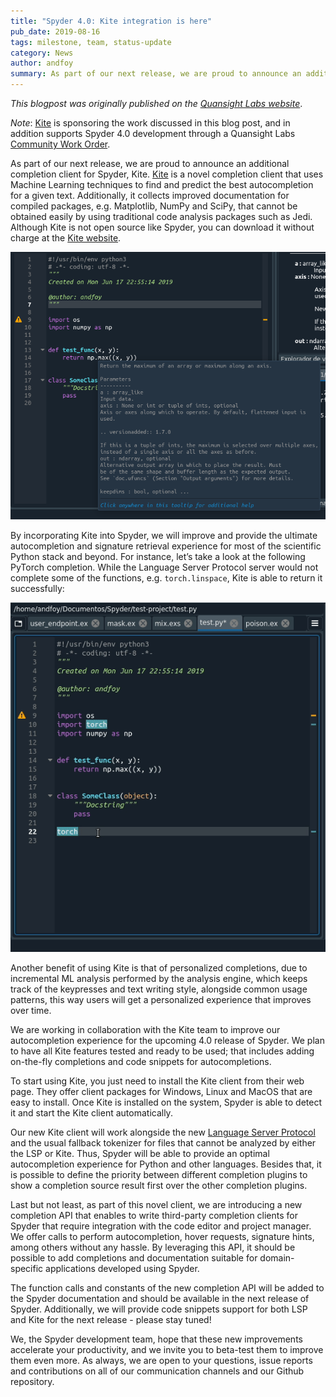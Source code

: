 ```yaml
---
title: "Spyder 4.0: Kite integration is here"
pub_date: 2019-08-16
tags: milestone, team, status-update
category: News
author: andfoy
summary: As part of our next release, we are proud to announce an additional completion client for Spyder, Kite. Kite is a novel completion client that uses Machine Learning techniques to find and predict the best autocompletion for a given text. Additionally, it collects improved documentation for compiled packages, e.g. Matplotlib, NumPy and SciPy, that cannot be obtained easily by using traditional code analysis packages such as Jedi.
---
```


*This blogpost was originally published on the [Quansight Labs website](https://labs.quansight.org/blog/2019/08/spyder-40-beta4-kite-integration-is-here/)*.

_Note_: [Kite](https://kite.com) is sponsoring the work discussed in this blog post, and in addition supports Spyder 4.0 development through a Quansight Labs [Community Work Order](https://labs.quansight.org/blog/2019/05/community-driven-opensource-funded-development/).

As part of our next release, we are proud to announce an additional completion client for Spyder, Kite. [Kite](https://kite.com/) is a novel completion client that uses Machine Learning techniques to find and predict the best autocompletion for a given text. Additionally, it collects improved documentation for compiled packages, e.g. Matplotlib, NumPy and SciPy, that cannot be obtained easily by using traditional code analysis packages such as Jedi. Although Kite is not open source like Spyder, you can download it without charge at the [Kite website](https://kite.com).

![Completions with Kite](spyder-kite-hover.png)

By incorporating Kite into Spyder, we will improve and provide the ultimate autocompletion and signature retrieval experience for most of the scientific Python stack and beyond. For instance, let’s take a look at the following PyTorch completion. While the Language Server Protocol server would not complete some of the functions, e.g. `torch.linspace`, Kite is able to return it successfully:

![Completions with Kite](spyder-kite-completions.gif)

Another benefit of using Kite is that of personalized completions, due to incremental ML analysis performed by the analysis engine, which keeps track of the keypresses and text writing style, alongside common usage patterns, this way users will get a personalized experience that improves over time.

We are working in collaboration with the Kite team to improve our autocompletion experience for the upcoming 4.0 release of Spyder. We plan to have all Kite features tested and ready to be used; that includes adding on-the-fly completions and code snippets for autocompletions.

To start using Kite, you just need to install the Kite client from their web page. They offer client packages for Windows, Linux and MacOS that are easy to install. Once Kite is installed on the system, Spyder is able to detect it and start the Kite client automatically.

Our new Kite client will work alongside the new [Language Server Protocol](https://www.spyder-ide.org/blog/release-spyder-4beta2/) and the usual fallback tokenizer for files that cannot be analyzed by either the LSP or Kite. Thus, Spyder will be able to provide an optimal autocompletion experience for Python and other languages. Besides that, it is possible to define the priority between different completion plugins to show a completion source result first over the other completion plugins.

Last but not least, as part of this novel client, we are introducing a new completion API that enables to write third-party completion clients for Spyder that require integration with the code editor and project manager. We offer calls to perform autocompletion, hover requests, signature hints, among others without any hassle. By leveraging this API, it should be possible to add completions and documentation suitable for domain-specific applications developed using Spyder.

The function calls and constants of the new completion API will be added to the Spyder documentation and should be available in the next release of Spyder. Additionally, we will provide code snippets support for both LSP and Kite for the next release - please stay tuned!

We, the Spyder development team, hope that these new improvements accelerate your productivity, and we invite you to beta-test them to improve them even more. As always, we are open to your questions, issue reports and contributions on all of our communication channels and our Github repository.
